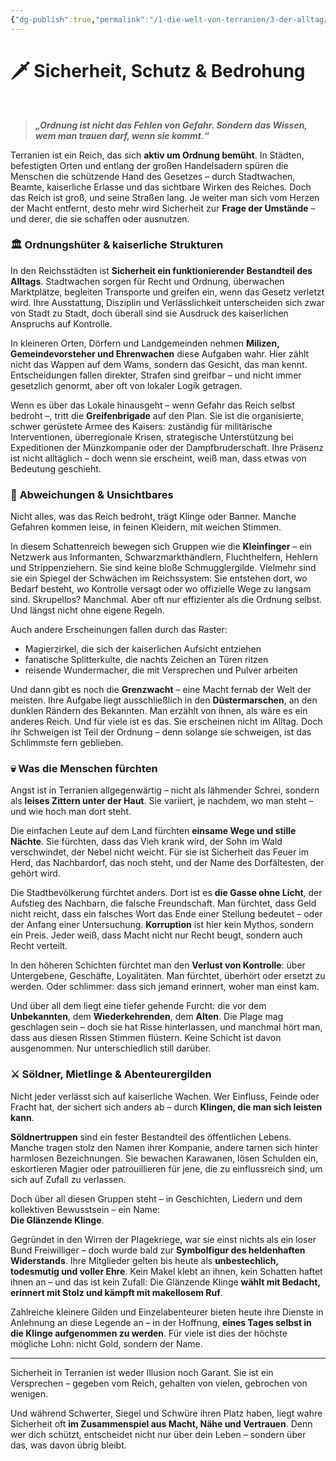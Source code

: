 ```yaml
---
{"dg-publish":true,"permalink":"/1-die-welt-von-terranien/3-der-alltag/sicherheit-schutz-and-bedrohung/"}
---
```


# 🗡 **Sicherheit, Schutz & Bedrohung**
$\quad$
> **_„Ordnung ist nicht das Fehlen von Gefahr. Sondern das Wissen, wem man trauen darf, wenn sie kommt.“_**

Terranien ist ein Reich, das sich **aktiv um Ordnung bemüht**. In Städten, befestigten Orten und entlang der großen Handelsadern spüren die Menschen die schützende Hand des Gesetzes – durch Stadtwachen, Beamte, kaiserliche Erlasse und das sichtbare Wirken des Reiches. Doch das Reich ist groß, und seine Straßen lang. Je weiter man sich vom Herzen der Macht entfernt, desto mehr wird Sicherheit zur **Frage der Umstände** – und derer, die sie schaffen oder ausnutzen.

### 🏛️ **Ordnungshüter & kaiserliche Strukturen**

In den Reichsstädten ist **Sicherheit ein funktionierender Bestandteil des Alltags**. Stadtwachen sorgen für Recht und Ordnung, überwachen Marktplätze, begleiten Transporte und greifen ein, wenn das Gesetz verletzt wird. Ihre Ausstattung, Disziplin und Verlässlichkeit unterscheiden sich zwar von Stadt zu Stadt, doch überall sind sie Ausdruck des kaiserlichen Anspruchs auf Kontrolle.

In kleineren Orten, Dörfern und Landgemeinden nehmen **Milizen, Gemeindevorsteher und Ehrenwachen** diese Aufgaben wahr. Hier zählt nicht das Wappen auf dem Wams, sondern das Gesicht, das man kennt. Entscheidungen fallen direkter, Strafen sind greifbar – und nicht immer gesetzlich genormt, aber oft von lokaler Logik getragen.

Wenn es über das Lokale hinausgeht – wenn Gefahr das Reich selbst bedroht –, tritt die **Greifenbrigade** auf den Plan. Sie ist die organisierte, schwer gerüstete Armee des Kaisers: zuständig für militärische Interventionen, überregionale Krisen, strategische Unterstützung bei Expeditionen der Münzkompanie oder der Dampfbruderschaft. Ihre Präsenz ist nicht alltäglich – doch wenn sie erscheint, weiß man, dass etwas von Bedeutung geschieht.

### 🐍 **Abweichungen & Unsichtbares**

Nicht alles, was das Reich bedroht, trägt Klinge oder Banner. Manche Gefahren kommen leise, in feinen Kleidern, mit weichen Stimmen.

In diesem Schattenreich bewegen sich Gruppen wie die **Kleinfinger** – ein Netzwerk aus Informanten, Schwarzmarkthändlern, Fluchthelfern, Hehlern und Strippenziehern. Sie sind keine bloße Schmugglergilde. Vielmehr sind sie ein Spiegel der Schwächen im Reichssystem: Sie entstehen dort, wo Bedarf besteht, wo Kontrolle versagt oder wo offizielle Wege zu langsam sind. Skrupellos? Manchmal. Aber oft nur effizienter als die Ordnung selbst. Und längst nicht ohne eigene Regeln.

Auch andere Erscheinungen fallen durch das Raster:

- Magierzirkel, die sich der kaiserlichen Aufsicht entziehen
- fanatische Splitterkulte, die nachts Zeichen an Türen ritzen
- reisende Wundermacher, die mit Versprechen und Pulver arbeiten

Und dann gibt es noch die **Grenzwacht** – eine Macht fernab der Welt der meisten. Ihre Aufgabe liegt ausschließlich in den **Düstermarschen**, an den dunklen Rändern des Bekannten. Man erzählt von ihnen, als wäre es ein anderes Reich. Und für viele ist es das. Sie erscheinen nicht im Alltag. Doch ihr Schweigen ist Teil der Ordnung – denn solange sie schweigen, ist das Schlimmste fern geblieben.

### 💀 **Was die Menschen fürchten**

Angst ist in Terranien allgegenwärtig – nicht als lähmender Schrei, sondern als **leises Zittern unter der Haut**. Sie variiert, je nachdem, wo man steht – und wie hoch man dort steht.

Die einfachen Leute auf dem Land fürchten **einsame Wege und stille Nächte**. Sie fürchten, dass das Vieh krank wird, der Sohn im Wald verschwindet, der Nebel nicht weicht. Für sie ist Sicherheit das Feuer im Herd, das Nachbardorf, das noch steht, und der Name des Dorfältesten, der gehört wird.

Die Stadtbevölkerung fürchtet anders. Dort ist es **die Gasse ohne Licht**, der Aufstieg des Nachbarn, die falsche Freundschaft. Man fürchtet, dass Geld nicht reicht, dass ein falsches Wort das Ende einer Stellung bedeutet – oder der Anfang einer Untersuchung. **Korruption** ist hier kein Mythos, sondern ein Preis. Jeder weiß, dass Macht nicht nur Recht beugt, sondern auch Recht verteilt.

In den höheren Schichten fürchtet man den **Verlust von Kontrolle**: über Untergebene, Geschäfte, Loyalitäten. Man fürchtet, überhört oder ersetzt zu werden. Oder schlimmer: dass sich jemand erinnert, woher man einst kam.

Und über all dem liegt eine tiefer gehende Furcht: die vor dem **Unbekannten**, dem **Wiederkehrenden**, dem **Alten**. Die Plage mag geschlagen sein – doch sie hat Risse hinterlassen, und manchmal hört man, dass aus diesen Rissen Stimmen flüstern. Keine Schicht ist davon ausgenommen. Nur unterschiedlich still darüber.

### ⚔️ **Söldner, Mietlinge & Abenteurergilden**

Nicht jeder verlässt sich auf kaiserliche Wachen. Wer Einfluss, Feinde oder Fracht hat, der sichert sich anders ab – durch **Klingen, die man sich leisten kann**.

**Söldnertruppen** sind ein fester Bestandteil des öffentlichen Lebens. Manche tragen stolz den Namen ihrer Kompanie, andere tarnen sich hinter harmlosen Bezeichnungen. Sie bewachen Karawanen, lösen Schulden ein, eskortieren Magier oder patrouillieren für jene, die zu einflussreich sind, um sich auf Zufall zu verlassen.

Doch über all diesen Gruppen steht – in Geschichten, Liedern und dem kollektiven Bewusstsein – ein Name:  
**Die Glänzende Klinge**.

Gegründet in den Wirren der Plagekriege, war sie einst nichts als ein loser Bund Freiwilliger – doch wurde bald zur **Symbolfigur des heldenhaften Widerstands**. Ihre Mitglieder gelten bis heute als **unbestechlich, todesmutig und voller Ehre**. Kein Makel klebt an ihnen, kein Schatten haftet ihnen an – und das ist kein Zufall: Die Glänzende Klinge **wählt mit Bedacht, erinnert mit Stolz und kämpft mit makellosem Ruf**.

Zahlreiche kleinere Gilden und Einzelabenteurer bieten heute ihre Dienste in Anlehnung an diese Legende an – in der Hoffnung, **eines Tages selbst in die Klinge aufgenommen zu werden**. Für viele ist dies der höchste mögliche Lohn: nicht Gold, sondern der Name.

---

Sicherheit in Terranien ist weder Illusion noch Garant. Sie ist ein Versprechen – gegeben vom Reich, gehalten von vielen, gebrochen von wenigen.

Und während Schwerter, Siegel und Schwüre ihren Platz haben, liegt wahre Sicherheit oft **im Zusammenspiel aus Macht, Nähe und Vertrauen**. Denn wer dich schützt, entscheidet nicht nur über dein Leben – sondern über das, was davon übrig bleibt.